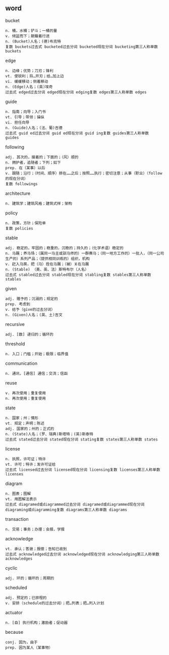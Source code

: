 ## word



bucket

```word
n. 桶，水桶；铲斗；一桶的量
v. 倾盆而下；颠簸着行进
n. (Bucket)人名；(德)布克特
复数 buckets过去式 bucketed过去分词 bucketed现在分词 bucketing第三人称单数 buckets
```

edge

```
n. 边缘；优势；刀刃；锋利
vt. 使锐利；将…开刃；给…加上边
vi. 缓缓移动；侧着移动
n. (Edge)人名；(英)埃奇
过去式 edged过去分词 edged现在分词 edging复数 edges第三人称单数 edges
```

guide

```
n. 指南；向导；入门书
vt. 引导；带领；操纵
vi. 担任向导
n. (Guide)人名；(法、葡)吉德
过去式 guid ed过去分词 guid ed现在分词 guid ing复数 guides第三人称单数 guides
```

following

```
adj. 其次的，接着的；下面的；（风）顺的
n. 拥护者，追随者；下列；如下
prep. 在（某事）以后
v. 跟随；沿行；（时间、顺序）排在……之后；按照……执行；密切注意；从事（职业）（follow 的现在分词）
复数 followings
```

architecture

```
n. 建筑学；建筑风格；建筑式样；架构
```

policy

```
n. 政策，方针；保险单
复数 policies
```

stable

```
adj. 稳定的，牢固的；稳重的，沉稳的；持久的；（化学术语）稳定的
n. 马厩；养马场；（属同一马主或驯马师的）一群赛马；（同一地方工作的）一批人，（同一公司生产的）系列产品；（提供相同训练的）组织，机构
v. 赶入马房，把（马）拴在马厩；（被）关在马厩
n. (Stable) （美、英、法）斯特布尔（人名）
过去式 stabled过去分词 stabled现在分词 stabling复数 stables第三人称单数 stables
```

given

```
adj. 赠予的；沉溺的；规定的
prep. 考虑到
v. 给予（give的过去分词）
n. (Given)人名；(英、土)吉文
```

recursive

```
adj. [数] 递归的；循环的
```

threshold

```
n. 入口；门槛；开始；极限；临界值
```

communication

```
n. 通讯，[通信] 通信；交流；信函
```

reuse

```
v. 再次使用；重复使用
n. 再次使用；重复使用
```

state

```
n. 国家；州；情形
vt. 规定；声明；陈述
adj. 国家的；州的；正式的
n. (State)人名；(罗、瑞典)斯塔特；(英)斯泰特
过去式 stated过去分词 stated现在分词 stating复数 states第三人称单数 states
```

license

```
n. 执照，许可证；特许
vt. 许可；特许；发许可证给
过去式 licensed过去分词 licensed现在分词 licensing复数 licenses第三人称单数 licenses
```

diagram

```
n. 图表；图解
vt. 用图解法表示
过去式 diagramed或diagrammed过去分词 diagramed或diagrammed现在分词 diagraming或diagramming复数 diagrams第三人称单数 diagrams
```

transaction

```
n. 交易；事务；办理；会报，学报
```

acknowledge

```
vt. 承认；答谢；报偿；告知已收到
过去式 acknowledged过去分词 acknowledged现在分词 acknowledging第三人称单数 acknowledges
```

cyclic

```
adj. 环的；循环的；周期的
```

scheduled

```
adj. 预定的；已排程的
v. 安排（schedule的过去分词）；把…列表；把…列入计划
```

actuator

```
n. [自] 执行机构；激励者；促动器
```

because

```
conj. 因为，由于
prep. 因为某人（某事物）
```









































































